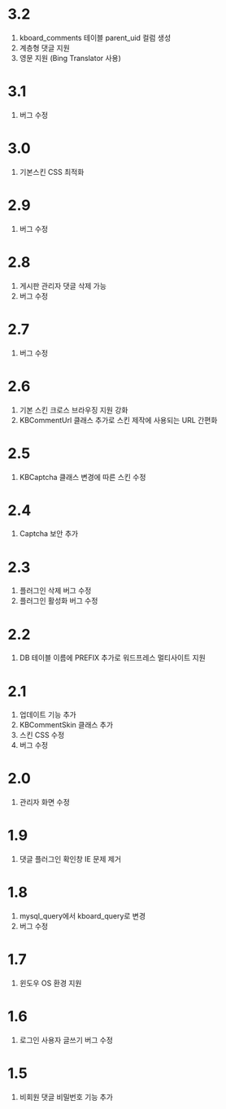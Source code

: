 3.2
===================

  1. kboard_comments 테이블 parent_uid 컬럼 생성
  2. 계층형 댓글 지원
  3. 영문 지원 (Bing Translator 사용)



3.1
===================

  1. 버그 수정



3.0
===================

  1. 기본스킨 CSS 최적화



2.9
===================

  1. 버그 수정



2.8
===================

  1. 게시판 관리자 댓글 삭제 가능
  2. 버그 수정



2.7
===================

  1. 버그 수정



2.6
===================

  1. 기본 스킨 크로스 브라우징 지원 강화
  2. KBCommentUrl 클래스 추가로 스킨 제작에 사용되는 URL 간편화



2.5
===================

  1. KBCaptcha 클래스 변경에 따른 스킨 수정



2.4
===================

  1. Captcha 보안 추가



2.3
===================

  1. 플러그인 삭제 버그 수정
  2. 플러그인 활성화 버그 수정



2.2
===================

  1. DB 테이블 이름에 PREFIX 추가로 워드프레스 멀티사이트 지원



2.1
===================

  1. 업데이트 기능 추가
  2. KBCommentSkin 클래스 추가
  3. 스킨 CSS 수정
  4. 버그 수정



2.0
===================

  1. 관리자 화면 수정



1.9
===================

  1. 댓글 플러그인 확인창 IE 문제 제거



1.8
===================

  1. mysql_query에서 kboard_query로 변경
  2. 버그 수정



1.7
===================

  1. 윈도우 OS 환경 지원



1.6
===================

  1. 로그인 사용자 글쓰기 버그 수정



1.5
===================

  1. 비회원 댓글 비밀번호 기능 추가


